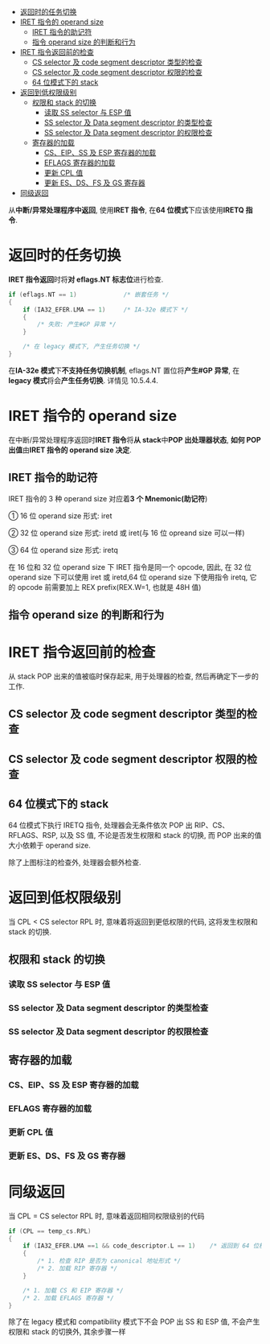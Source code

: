 
<!-- @import "[TOC]" {cmd="toc" depthFrom=1 depthTo=6 orderedList=false} -->

<!-- code_chunk_output -->

- [返回时的任务切换](#返回时的任务切换)
- [IRET 指令的 operand size](#iret-指令的-operand-size)
  - [IRET 指令的助记符](#iret-指令的助记符)
  - [指令 operand size 的判断和行为](#指令-operand-size-的判断和行为)
- [IRET 指令返回前的检查](#iret-指令返回前的检查)
  - [CS selector 及 code segment descriptor 类型的检查](#cs-selector-及-code-segment-descriptor-类型的检查)
  - [CS selector 及 code segment descriptor 权限的检查](#cs-selector-及-code-segment-descriptor-权限的检查)
  - [64 位模式下的 stack](#64-位模式下的-stack)
- [返回到低权限级别](#返回到低权限级别)
  - [权限和 stack 的切换](#权限和-stack-的切换)
    - [读取 SS selector 与 ESP 值](#读取-ss-selector-与-esp-值)
    - [SS selector 及 Data segment descriptor 的类型检查](#ss-selector-及-data-segment-descriptor-的类型检查)
    - [SS selector 及 Data segment descriptor 的权限检查](#ss-selector-及-data-segment-descriptor-的权限检查)
  - [寄存器的加载](#寄存器的加载)
    - [CS、EIP、SS 及 ESP 寄存器的加载](#cs-eip-ss-及-esp-寄存器的加载)
    - [EFLAGS 寄存器的加载](#eflags-寄存器的加载)
    - [更新 CPL 值](#更新-cpl-值)
    - [更新 ES、DS、FS 及 GS 寄存器](#更新-es-ds-fs-及-gs-寄存器)
- [同级返回](#同级返回)

<!-- /code_chunk_output -->

从**中断/异常处理程序中返回**, 使用**IRET 指令**, 在**64 位模式**下应该使用**IRETQ 指令**.

# 返回时的任务切换

**IRET 指令返回**时将**对 eflags.NT 标志位**进行检查.

```c
if (eflags.NT == 1)             /* 嵌套任务 */
{
    if (IA32_EFER.LMA == 1)     /* IA-32e 模式下 */
    {
        /* 失败: 产生#GP 异常 */
    }

    /* 在 legacy 模式下, 产生任务切换 */
}
```

在**IA\-32e 模式**下**不支持任务切换机制**, eflags.NT 置位将**产生\#GP 异常**, 在**legacy 模式**将会**产生任务切换**. 详情见 10.5.4.4.

# IRET 指令的 operand size

在中断/异常处理程序返回时**IRET 指令**将**从 stack**中**POP 出处理器状态**, **如何 POP 出值**由**IRET 指令的 operand size 决定**.

## IRET 指令的助记符

IRET 指令的 3 种 operand size 对应着**3 个 Mnemonic(助记符**)

① 16 位 operand size 形式: iret

② 32 位 operand size 形式: iretd 或 iret(与 16 位 opreand size 可以一样)

③ 64 位 operand size 形式: iretq

在 16 位和 32 位 operand size 下 IRET 指令是同一个 opcode, 因此, 在 32 位 operand size 下可以使用 iret 或 iretd,64 位 operand size 下使用指令 iretq, 它的 opcode 前需要加上 REX prefix(REX.W=1, 也就是 48H 值)

## 指令 operand size 的判断和行为

# IRET 指令返回前的检查

从 stack POP 出来的值被临时保存起来, 用于处理器的检查, 然后再确定下一步的工作.

## CS selector 及 code segment descriptor 类型的检查

## CS selector 及 code segment descriptor 权限的检查

## 64 位模式下的 stack

64 位模式下执行 IRETQ 指令, 处理器会无条件依次 POP 出 RIP、CS、RFLAGS、RSP, 以及 SS 值, 不论是否发生权限和 stack 的切换, 而 POP 出来的值大小依赖于 operand size.

除了上图标注的检查外, 处理器会额外检查.

# 返回到低权限级别

当 CPL < CS  selector RPL 时, 意味着将返回到更低权限的代码, 这将发生权限和 stack 的切换.

## 权限和 stack 的切换

### 读取 SS selector 与 ESP 值

### SS selector 及 Data segment descriptor 的类型检查

### SS selector 及 Data segment descriptor 的权限检查

## 寄存器的加载

### CS、EIP、SS 及 ESP 寄存器的加载

### EFLAGS 寄存器的加载

### 更新 CPL 值

### 更新 ES、DS、FS 及 GS 寄存器

# 同级返回

当 CPL = CS  selector RPL 时, 意味着返回相同权限级别的代码

```c
if (CPL == temp_cs.RPL)
{
    if (IA32_EFER.LMA ==1 && code_descriptor.L == 1)    /* 返回到 64 位模式 */
    {
        /* 1. 检查 RIP 是否为 canonical 地址形式 */
        /* 2. 加载 RIP 寄存器 */
    }

    /* 1. 加载 CS 和 EIP 寄存器 */
    /* 2. 加载 EFLAGS 寄存器 */
}
```

除了在 legacy 模式和 compatibility 模式下不会 POP 出 SS 和 ESP 值, 不会产生权限和 stack 的切换外, 其余步骤一样